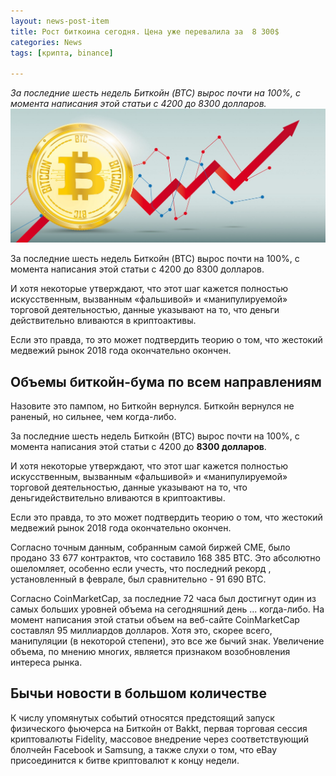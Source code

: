 ```yaml
---
layout: news-post-item
title: Рост биткоина сегодня. Цена уже перевалила за  8 300$
categories: News
tags: [крипта, binance]

---
```

*За последние шесть недель Биткойн (BTC) вырос почти на 100%, с момента написания этой статьи с 4200 до 8300 долларов.*
![btc рост](/images/news/btc-rost.jpeg)

За последние шесть недель Биткойн (BTC) вырос почти на 100%, с момента написания этой статьи с 4200 до 8300 долларов. 

И хотя некоторые утверждают, что этот шаг кажется полностью искусственным, вызванным «фальшивой» и «манипулируемой» торговой деятельностью, данные указывают на то, что деньги действительно вливаются в криптоактивы.

Если это правда, то это может подтвердить теорию о том, что жестокий медвежий рынок 2018 года окончательно окончен.

## Объемы биткойн-бума по всем направлениям
Назовите это пампом,  но Биткойн вернулся. Биткойн вернулся не раненый, но сильнее, чем когда-либо.

За последние шесть недель Биткойн (BTC) вырос почти на 100%, с момента написания этой статьи с 4200 до **8300 долларов**. 

И хотя некоторые утверждают, что этот шаг кажется полностью искусственным, вызванным «фальшивой» и «манипулируемой» торговой деятельностью, данные указывают на то, что деньгидействительно вливаются в криптоактивы.

Если это правда, то это может подтвердить теорию о том, что жестокий медвежий рынок 2018 года окончательно окончен.

Согласно точным данным, собранным самой биржей CME, было продано 33 677 контрактов, что составило 168 385 BTC. Это абсолютно ошеломляет, особенно если учесть, что последний рекорд , установленный в феврале, был сравнительно - 91 690 BTC.

Согласно CoinMarketCap, за последние 72 часа был достигнут один из самых больших уровней объема на сегодняшний день ... когда-либо. На момент написания этой статьи объем  на веб-сайте CoinMarketCap составлял 95 миллиардов долларов. Хотя это, скорее всего, манипуляции (в некоторой степени), это все же бычий знак. Увеличение объема, по мнению многих, является признаком возобновления интереса рынка.


## Бычьи новости в большом количестве

 К числу упомянутых событий относятся предстоящий запуск физического фьючерса на Биткойн от Bakkt, первая торговая сессия криптовалюты Fidelity, массовое внедрение через соответствующий блолчейн Facebook и Samsung, а также слухи о том, что  eBay присоединится к битве криптовалют  к концу недели.
